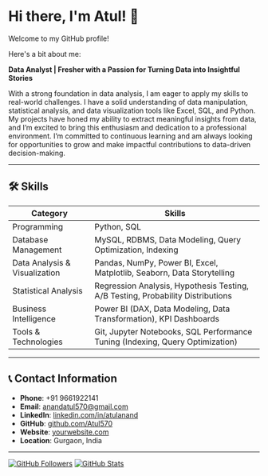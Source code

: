 # Hi there, I'm Atul! 👋

Welcome to my GitHub profile!

Here's a bit about me:

__Data Analyst | Fresher with a Passion for Turning Data into Insightful Stories__

With a strong foundation in data analysis, I am eager to apply my skills to real-world challenges. I have a solid understanding of data manipulation, statistical analysis, and data visualization tools like Excel, SQL, and Python. My projects have honed my ability to extract meaningful insights from data, and I’m excited to bring this enthusiasm and dedication to a professional environment. I’m committed to continuous learning and am always looking for opportunities to grow and make impactful contributions to data-driven decision-making.

---

## 🛠️ Skills

| **Category**                  | **Skills**                                                                       |
|-------------------------------|---------------------------------------------------------------------------------|
| Programming                   | Python, SQL                                                                     |
| Database Management           | MySQL, RDBMS, Data Modeling, Query Optimization, Indexing                       |
| Data Analysis & Visualization | Pandas, NumPy, Power BI, Excel, Matplotlib, Seaborn, Data Storytelling          |
| Statistical Analysis          | Regression Analysis, Hypothesis Testing, A/B Testing, Probability Distributions |
| Business Intelligence         | Power BI (DAX, Data Modeling, Data Transformation), KPI Dashboards              |
| Tools & Technologies          | Git, Jupyter Notebooks, SQL Performance Tuning (Indexing, Query Optimization)   |

---


## 📞 Contact Information
- **Phone**: +91 9661922141
- **Email**: [anandatul570@gmail.com](mailto:anandatul570@gmail.com)
- **LinkedIn**: [linkedin.com/in/atulanand](https://linkedin.com/in/atulanand)
- **GitHub**: [github.com/Atul570](https://github.com/Atul570)
- **Website**: [yourwebsite.com](https://yourwebsite.com)
- **Location**: Gurgaon, India

---
[![GitHub Followers](https://img.shields.io/github/followers/Atul570?style=social)](https://github.com/Atul570)
[![GitHub Stats](https://github-readme-stats.vercel.app/api?username=Atul570&show_icons=true&theme=radical)](https://github.com/Atul570?tab=repositories)
<!--
**Atul570/Atul570** is a ✨ _special_ ✨ repository because its `README.md` (this file) appears on your GitHub profile.

Here are some ideas to get you started:

- 🔭 I’m currently working on ...
- 🌱 I’m currently learning ...
- 👯 I’m looking to collaborate on ...
- 🤔 I’m looking for help with ...
- 💬 Ask me about ...
- 📫 How to reach me: ...
- 😄 Pronouns: ...
- ⚡ Fun fact: ...
-->
